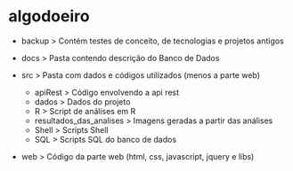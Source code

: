 algodoeiro
===========

- backup > Contém testes de conceito, de tecnologias e projetos antigos
- docs > Pasta contendo descrição do Banco de Dados
- src > Pasta com dados e códigos utilizados (menos a parte web)
	- apiRest > Código envolvendo a api rest
	- dados > Dados do projeto
	- R > Script de análises em R
	- resultados_das_analises > Imagens geradas a partir das análises
	- Shell > Scripts Shell
	- SQL > Scripts SQL do banco de dados

- web	> Código da parte web (html, css, javascript, jquery e libs)

